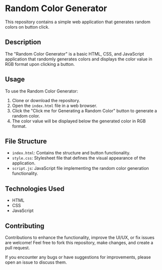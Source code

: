 # Random Color Generator

This repository contains a simple web application that generates random colors on button click.

## Description

The "Random Color Generator" is a basic HTML, CSS, and JavaScript application that randomly generates colors and displays the color value in RGB format upon clicking a button.

## Usage

To use the Random Color Generator:
1. Clone or download the repository.
2. Open the `index.html` file in a web browser.
3. Click the "Click me for Generating a Random Color" button to generate a random color.
4. The color value will be displayed below the generated color in RGB format.

## File Structure

- `index.html`: Contains the structure and button functionality.
- `style.css`: Stylesheet file that defines the visual appearance of the application.
- `script.js`: JavaScript file implementing the random color generation functionality.

## Technologies Used

- HTML
- CSS
- JavaScript

## Contributing

Contributions to enhance the functionality, improve the UI/UX, or fix issues are welcome! Feel free to fork this repository, make changes, and create a pull request.

If you encounter any bugs or have suggestions for improvements, please open an issue to discuss them.
